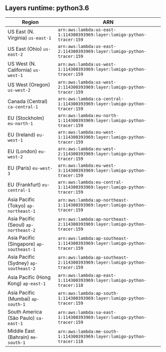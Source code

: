 Layers runtime: python3.6
----
| Region | ARN |
| --- | --- |
|US East (N. Virginia)  `us-east-1`|`arn:aws:lambda:us-east-1:114300393969:layer:lumigo-python-tracer:159`|
|US East (Ohio)  `us-east-2`|`arn:aws:lambda:us-east-2:114300393969:layer:lumigo-python-tracer:159`|
|US West (N. California)  `us-west-1`|`arn:aws:lambda:us-west-1:114300393969:layer:lumigo-python-tracer:159`|
|US West (Oregon)  `us-west-2`|`arn:aws:lambda:us-west-2:114300393969:layer:lumigo-python-tracer:159`|
|Canada (Central)  `ca-central-1`|`arn:aws:lambda:ca-central-1:114300393969:layer:lumigo-python-tracer:159`|
|EU (Stockholm)  `eu-north-1`|`arn:aws:lambda:eu-north-1:114300393969:layer:lumigo-python-tracer:159`|
|EU (Ireland)  `eu-west-1`|`arn:aws:lambda:eu-west-1:114300393969:layer:lumigo-python-tracer:159`|
|EU (London)  `eu-west-2`|`arn:aws:lambda:eu-west-2:114300393969:layer:lumigo-python-tracer:159`|
|EU (Paris)  `eu-west-3`|`arn:aws:lambda:eu-west-3:114300393969:layer:lumigo-python-tracer:159`|
|EU (Frankfurt)  `eu-central-1`|`arn:aws:lambda:eu-central-1:114300393969:layer:lumigo-python-tracer:159`|
|Asia Pacific (Tokyo)  `ap-northeast-1`|`arn:aws:lambda:ap-northeast-1:114300393969:layer:lumigo-python-tracer:159`|
|Asia Pacific (Seoul)  `ap-northeast-2`|`arn:aws:lambda:ap-northeast-2:114300393969:layer:lumigo-python-tracer:159`|
|Asia Pacific (Singapore)  `ap-southeast-1`|`arn:aws:lambda:ap-southeast-1:114300393969:layer:lumigo-python-tracer:159`|
|Asia Pacific (Sydney)  `ap-southeast-2`|`arn:aws:lambda:ap-southeast-2:114300393969:layer:lumigo-python-tracer:159`|
|Asia Pacific (Hong Kong)  `ap-east-1`|`arn:aws:lambda:ap-east-1:114300393969:layer:lumigo-python-tracer:118`|
|Asia Pacific (Mumbai)  `ap-south-1`|`arn:aws:lambda:ap-south-1:114300393969:layer:lumigo-python-tracer:159`|
|South America (São Paulo)  `sa-east-1`|`arn:aws:lambda:sa-east-1:114300393969:layer:lumigo-python-tracer:159`|
|Middle East (Bahrain)  `me-south-1`|`arn:aws:lambda:me-south-1:114300393969:layer:lumigo-python-tracer:118`|
